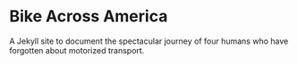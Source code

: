 # Bike Across America
A Jekyll site to document the spectacular journey of four humans who have forgotten about motorized transport.

